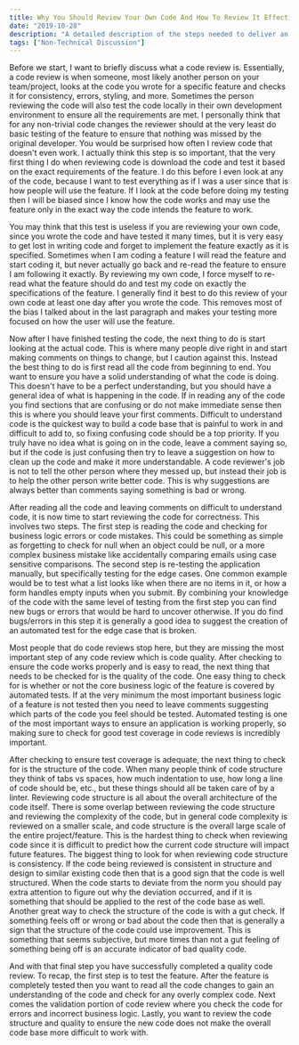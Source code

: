 ```yaml
---
title: Why You Should Review Your Own Code And How To Review It Effectively
date: "2019-10-28"
description: "A detailed description of the steps needed to deliver an effective code review, even if it is just for your own code."
tags: ["Non-Technical Discussion"]
---
```


Before we start, I want to briefly discuss what a code review is. Essentially, a code review is when someone, most likely another person on your team/project, looks at the code you wrote for a specific feature and checks it for consistency, errors, styling, and more. Sometimes the person reviewing the code will also test the code locally in their own development environment to ensure all the requirements are met. I personally think that for any non-trivial code changes the reviewer should at the very least do basic testing of the feature to ensure that nothing was missed by the original developer. You would be surprised how often I review code that doesn't even work. I actually think this step is so important, that the very first thing I do when reviewing code is download the code and test it based on the exact requirements of the feature. I do this before I even look at any of the code, because I want to test everything as if I was a user since that is how people will use the feature. If I look at the code before doing my testing then I will be biased since I know how the code works and may use the feature only in the exact way the code intends the feature to work.

You may think that this test is useless if you are reviewing your own code, since you wrote the code and have tested it many times, but it is very easy to get lost in writing code and forget to implement the feature exactly as it is specified. Sometimes when I am coding a feature I will read the feature and start coding it, but never actually go back and re-read the feature to ensure I am following it exactly. By reviewing my own code, I force myself to re-read what the feature should do and test my code on exactly the specifications of the feature. I generally find it best to do this review of your own code at least one day after you wrote the code. This removes most of the bias I talked about in the last paragraph and makes your testing more focused on how the user will use the feature.

Now after I have finished testing the code, the next thing to do is start looking at the actual code. This is where many people dive right in and start making comments on things to change, but I caution against this. Instead the best thing to do is first read all the code from beginning to end. You want to ensure you have a solid understanding of what the code is doing. This doesn't have to be a perfect understanding, but you should have a general idea of what is happening in the code. If in reading any of the code you find sections that are confusing or do not make immediate sense then this is where you should leave your first comments. Difficult to understand code is the quickest way to build a code base that is painful to work in and difficult to add to, so fixing confusing code should be a top priority. If you truly have no idea what is going on in the code, leave a comment saying so, but if the code is just confusing then try to leave a suggestion on how to clean up the code and make it more understandable. A code reviewer's job is not to tell the other person where they messed up, but instead their job is to help the other person write better code. This is why suggestions are always better than comments saying something is bad or wrong.

After reading all the code and leaving comments on difficult to understand code, it is now time to start reviewing the code for correctness. This involves two steps. The first step is reading the code and checking for business logic errors or code mistakes. This could be something as simple as forgetting to check for null when an object could be null, or a more complex business mistake like accidentally comparing emails using case sensitive comparisons. The second step is re-testing the application manually, but specifically testing for the edge cases. One common example would be to test what a list looks like when there are no items in it, or how a form handles empty inputs when you submit. By combining your knowledge of the code with the same level of testing from the first step you can find new bugs or errors that would be hard to uncover otherwise. If you do find bugs/errors in this step it is generally a good idea to suggest the creation of an automated test for the edge case that is broken.

Most people that do code reviews stop here, but they are missing the most important step of any code review which is code quality. After checking to ensure the code works properly and is easy to read, the next thing that needs to be checked for is the quality of the code. One easy thing to check for is whether or not the core business logic of the feature is covered by automated tests. If at the very minimum the most important business logic of a feature is not tested then you need to leave comments suggesting which parts of the code you feel should be tested. Automated testing is one of the most important ways to ensure an application is working properly, so making sure to check for good test coverage in code reviews is incredibly important.

After checking to ensure test coverage is adequate, the next thing to check for is the structure of the code. When many people think of code structure they think of tabs vs spaces, how much indentation to use, how long a line of code should be, etc., but these things should all be taken care of by a linter. Reviewing code structure is all about the overall architecture of the code itself. There is some overlap between reviewing the code structure and reviewing the complexity of the code, but in general code complexity is reviewed on a smaller scale, and code structure is the overall large scale of the entire project/feature. This is the hardest thing to check when reviewing code since it is difficult to predict how the current code structure will impact future features. The biggest thing to look for when reviewing code structure is consistency. If the code being reviewed is consistent in structure and design to similar existing code then that is a good sign that the code is well structured. When the code starts to deviate from the norm you should pay extra attention to figure out why the deviation occurred, and if it is something that should be applied to the rest of the code base as well. Another great way to check the structure of the code is with a gut check. If something feels off or wrong or bad about the code then that is generally a sign that the structure of the code could use improvement. This is something that seems subjective, but more times than not a gut feeling of something being off is an accurate indicator of bad quality code.

And with that final step you have successfully completed a quality code review. To recap, the first step is to test the feature. After the feature is completely tested then you want to read all the code changes to gain an understanding of the code and check for any overly complex code. Next comes the validation portion of code review where you check the code for errors and incorrect business logic. Lastly, you want to review the code structure and quality to ensure the new code does not make the overall code base more difficult to work with.
